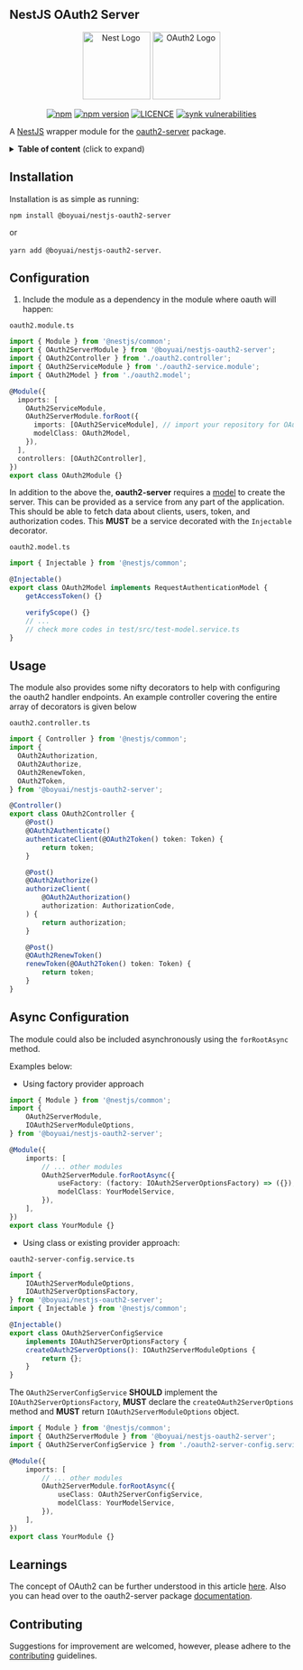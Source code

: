 ## NestJS OAuth2 Server

<p align="center">
  <a href="http://nestjs.com/" target="blank"><img src="https://nestjs.com/img/logo-small.svg" width="120" alt="Nest Logo" /></a>
  <img src="https://github.com/boyuai/nestjs-oauth2-server/blob/master/oauth2.png?raw=true" width="120" alt="OAuth2 Logo" />
</p>

<p align='center'>
    <a href="https://www.npmjs.com/package/@boyuai/nestjs-oauth2-server" target='_blank'><img alt="npm" src="https://img.shields.io/npm/dm/@boyuai/nestjs-oauth2-server" alt="NPM Downloads"></a>
    <!-- <a href="https://coveralls.io/github/toondaey/nestjs-oauth2-server" target="_blank" rel="noopener noreferrer"><img alt="Coveralls github" src="https://img.shields.io/coveralls/github/toondaey/nestjs-oauth2-server"></a> -->
    <a href="https://npmjs.com/@boyuai/nestjs-oauth2-server" target="_blank" rel="noopener noreferrer"><img alt="npm version" src="https://img.shields.io/npm/v/@boyuai/nestjs-oauth2-server?label=NPM&logo=NPM"></a>
    <a href="https://npmjs.com/@boyuai/nestjs-oauth2-server" target="_blank" rel="noopener noreferrer"><img alt="LICENCE" src="https://img.shields.io/npm/l/@boyuai/nestjs-oauth2-server"></a>
    <!-- <a href="https://circleci.com/gh/toondaey/nestjs-oauth2-server" target="_blank" rel="noopener noreferrer"><img alt="CircleCI build" src="https://img.shields.io/circleci/build/gh/toondaey/nestjs-oauth2-server/master"></a> -->
    <a href="https://www.npmjs.com/package/@boyuai/nestjs-oauth2-server" target="_blank" rel="noopener noreferrer"><img alt="synk vulnerabilities" src="https://img.shields.io/snyk/vulnerabilities/npm/@boyuai/nestjs-oauth2-server"></a>
</p>

<p>
A <a href="https://nestjs.com" target='_blank'>NestJS</a> wrapper module for the <a href='https://oauth2-server.readthedocs.io/en/latest/index.html' target='_blank'>oauth2-server</a> package.
</p>

<details>
<summary><strong>Table of content</strong> (click to expand)</summary>

<!-- toc -->

-   [Installation](#installation)
-   [Configuration](#configuration)
-   [Usage](#usage)
-   [Learnings](#learnings)
-   [Contributing](#contributing)
    <!-- tocstop -->
    </details>

## Installation

Installation is as simple as running:

`npm install @boyuai/nestjs-oauth2-server`

or

`yarn add @boyuai/nestjs-oauth2-server`.

## Configuration

1. Include the module as a dependency in the module where oauth will happen:

`oauth2.module.ts`

```ts
import { Module } from '@nestjs/common';
import { OAuth2ServerModule } from '@boyuai/nestjs-oauth2-server';
import { OAuth2Controller } from './oauth2.controller';
import { OAuth2ServiceModule } from './oauth2-service.module';
import { OAuth2Model } from './oauth2.model';

@Module({
  imports: [
    OAuth2ServiceModule,
    OAuth2ServerModule.forRoot({
      imports: [OAuth2ServiceModule], // import your repository for OAuth2Model here
      modelClass: OAuth2Model,
    }),
  ],
  controllers: [OAuth2Controller],
})
export class OAuth2Module {}
```

In addition to the above the, **oauth2-server** requires a [model](https://oauth2-server.readthedocs.io/en/latest/model/overview.html) to create the server. This can be provided as a service from any part of the application. This should be able to fetch data about clients, users, token, and authorization codes. This **MUST** be a service decorated with the `Injectable` decorator.

`oauth2.model.ts`

```ts
import { Injectable } from '@nestjs/common';

@Injectable()
export class OAuth2Model implements RequestAuthenticationModel {
    getAccessToken() {}

    verifyScope() {}
    // ...
    // check more codes in test/src/test-model.service.ts
}
```

## Usage

The module also provides some nifty decorators to help with configuring the oauth2 handler endpoints. An example controller covering the entire array of decorators is given below

`oauth2.controller.ts`

```ts
import { Controller } from '@nestjs/common';
import {
  OAuth2Authorization,
  OAuth2Authorize,
  OAuth2RenewToken,
  OAuth2Token,
} from '@boyuai/nestjs-oauth2-server';

@Controller()
export class OAuth2Controller {
    @Post()
    @OAuth2Authenticate()
    authenticateClient(@OAuth2Token() token: Token) {
        return token;
    }

    @Post()
    @OAuth2Authorize()
    authorizeClient(
        @OAuth2Authorization()
        authorization: AuthorizationCode,
    ) {
        return authorization;
    }

    @Post()
    @OAuth2RenewToken()
    renewToken(@OAuth2Token() token: Token) {
        return token;
    }
}
```

## Async Configuration

The module could also be included asynchronously using the `forRootAsync` method.

Examples below:

-   Using factory provider approach

```ts
import { Module } from '@nestjs/common';
import {
    OAuth2ServerModule,
    IOAuth2ServerModuleOptions,
} from '@boyuai/nestjs-oauth2-server';

@Module({
    imports: [
        // ... other modules
        OAuth2ServerModule.forRootAsync({
            useFactory: (factory: IOAuth2ServerOptionsFactory) => ({}),
            modelClass: YourModelService,
        }),
    ],
})
export class YourModule {}
```

-   Using class or existing provider approach:

`oauth2-server-config.service.ts`

```ts
import {
    IOAuth2ServerModuleOptions,
    IOAuth2ServerOptionsFactory,
} from '@boyuai/nestjs-oauth2-server';
import { Injectable } from '@nestjs/common';

@Injectable()
export class OAuth2ServerConfigService
    implements IOAuth2ServerOptionsFactory {
    createOAuth2ServerOptions(): IOAuth2ServerModuleOptions {
        return {};
    }
}
```

The `OAuth2ServerConfigService` **SHOULD** implement the `IOAuth2ServerOptionsFactory`, **MUST** declare the `createOAuth2ServerOptions` method and **MUST** return `IOAuth2ServerModuleOptions` object.

```ts
import { Module } from '@nestjs/common';
import { OAuth2ServerModule } from '@boyuai/nestjs-oauth2-server';
import { OAuth2ServerConfigService } from './oauth2-server-config.service.ts';

@Module({
    imports: [
        // ... other modules
        OAuth2ServerModule.forRootAsync({
            useClass: OAuth2ServerConfigService,
            modelClass: YourModelService,
        }),
    ],
})
export class YourModule {}
```

## Learnings

The concept of OAuth2 can be further understood in this article [here](https://www.digitalocean.com/community/tutorials/an-introduction-to-oauth-2). Also you can head over to the oauth2-server package [documentation](package).

## Contributing

Suggestions for improvement are welcomed, however, please adhere to the [contributing](./CONTRIBUTING.md) guidelines.

[package]: https://oauth2-server.readthedocs.io/en/latest/index.html
